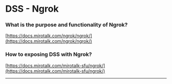 # DSS - Ngrok

### What is the purpose and functionality of Ngrok?

[https://docs.mirotalk.com/ngrok/ngrok/](https://docs.mirotalk.com/ngrok/ngrok/)

### How to exposing DSS with Ngrok?

[https://docs.mirotalk.com/mirotalk-sfu/ngrok/](https://docs.mirotalk.com/mirotalk-sfu/ngrok/)

---
